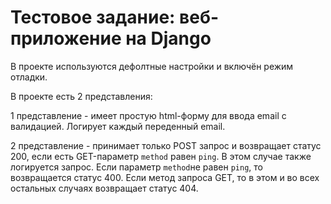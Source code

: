 # Тестовое задание: веб-приложение на Django

В проекте используются дефолтные настройки и включён режим отладки.

В проекте есть 2 представления:

1 представление - имеет простую html-форму для ввода email с валидацией. Логирует каждый переденный email.

2 представление - принимает только POST запрос и возвращает статус 200, если есть GET-параметр `method` равен `ping`. В этом случае также логируется запрос.
Если параметр `method`не равен `ping`, то возвращается статус 400. Если метод запроса GET, то в этом и во всех остальных случаях возвращает статус 404.
